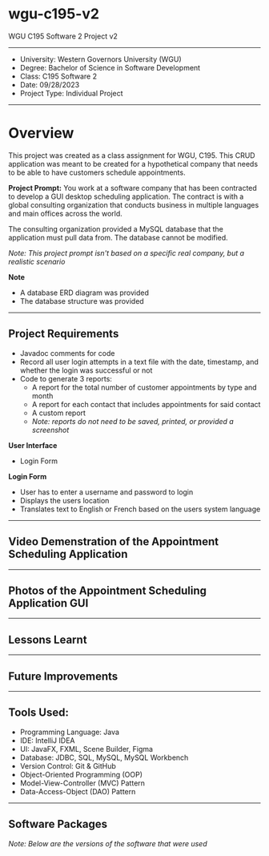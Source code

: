 # wgu-c195-v2
WGU C195 Software 2 Project v2

---

* University: Western Governors University (WGU)
* Degree: Bachelor of Science in Software Development
* Class: C195 Software 2
* Date: 09/28/2023
* Project Type: Individual Project

---

# Overview

This project was created as a class assignment for WGU, C195. This CRUD application was meant to be created for a hypothetical company that needs to be able to have customers schedule appointments.

**Project Prompt:** You work at a software company that has been contracted to develop a GUI desktop scheduling application. The contract is with a global consulting organization that conducts
business in multiple languages and main offices across the world. 

The consulting organization provided a MySQL database that the application must pull data from. The database cannot be modified.

*Note: This project prompt isn't based on a specific real company, but a realistic scenario*

**Note**
* A database ERD diagram was provided
* The database structure was provided

---

## Project Requirements

* Javadoc comments for code
* Record all user login attempts in a text file with the date, timestamp, and whether the login was successful or not
* Code to generate 3 reports:
  * A report for the total number of customer appointments by type and month
  * A report for each contact that includes appointments for said contact
  * A custom report
  * *Note: reports do not need to be saved, printed, or provided a screenshot*

**User Interface**
* Login Form

**Login Form**
* User has to enter a username and password to login
* Displays the users location
* Translates text to English or French based on the users system language


---

## Video Demenstration of the Appointment Scheduling Application

---

## Photos of the Appointment Scheduling Application GUI


---

## Lessons Learnt

---

## Future Improvements

---
## Tools Used:

* Programming Language: Java
* IDE: IntelliJ IDEA
* UI: JavaFX, FXML, Scene Builder, Figma
* Database: JDBC, SQL, MySQL, MySQL Workbench
* Version Control: Git & GitHub
* Object-Oriented Programming (OOP)
* Model-View-Controller (MVC) Pattern 
* Data-Access-Object (DAO) Pattern 

---

## Software Packages

*Note: Below are the versions of the software that were used*
